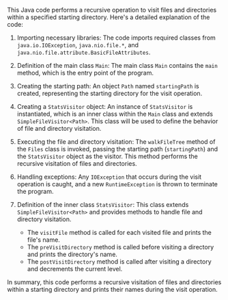 This Java code performs a recursive operation to visit files and directories within a specified starting directory. Here's a detailed explanation of the code:

1. Importing necessary libraries: The code imports required classes from `java.io.IOException`, `java.nio.file.*`, and `java.nio.file.attribute.BasicFileAttributes`.

2. Definition of the main class `Main`: The main class `Main` contains the `main` method, which is the entry point of the program.

3. Creating the starting path: An object `Path` named `startingPath` is created, representing the starting directory for the visit operation.

4. Creating a `StatsVisitor` object: An instance of `StatsVisitor` is instantiated, which is an inner class within the `Main` class and extends `SimpleFileVisitor<Path>`. This class will be used to define the behavior of file and directory visitation.

5. Executing the file and directory visitation: The `walkFileTree` method of the `Files` class is invoked, passing the starting path (`startingPath`) and the `StatsVisitor` object as the visitor. This method performs the recursive visitation of files and directories.

6. Handling exceptions: Any `IOException` that occurs during the visit operation is caught, and a new `RuntimeException` is thrown to terminate the program.

7. Definition of the inner class `StatsVisitor`: This class extends `SimpleFileVisitor<Path>` and provides methods to handle file and directory visitation.

   - The `visitFile` method is called for each visited file and prints the file's name.
   - The `preVisitDirectory` method is called before visiting a directory and prints the directory's name.
   - The `postVisitDirectory` method is called after visiting a directory and decrements the current level.

In summary, this code performs a recursive visitation of files and directories within a starting directory and prints their names during the visit operation.
